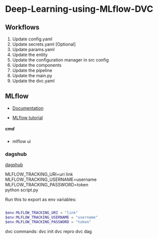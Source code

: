 # Deep-Learning-using-MLflow-DVC

## Workflows

1. Update config.yaml
2. Update secrets.yaml [Optional]
3. Update params.yaml
4. Update the entity
5. Update the configuration manager in src config
6. Update the components
7. Update the pipeline 
8. Update the main.py
9. Update the dvc.yaml



## MLflow

- [Documentation](https://mlflow.org/docs/latest/index.html)

- [MLflow tutorial](https://youtube.com/playlist?list=PLkz_y24mlSJZrqiZ4_cLUiP0CBN5wFmTb&si=zEp_C8zLHt1DzWKK)

##### cmd
- mlflow ui

### dagshub
[dagshub](https://dagshub.com/)

MLFLOW_TRACKING_URI=uri link \
MLFLOW_TRACKING_USERNAME=username \
MLFLOW_TRACKING_PASSWORD=token \
python script.py

Run this to export as env variables:

```powershell

$env:MLFLOW_TRACKING_URI = "link"
$env:MLFLOW_TRACKING_USERNAME = "username"
$env:MLFLOW_TRACKING_PASSWORD = "token"

```
dvc commands:
    dvc init
    dvc repro
    dvc dag